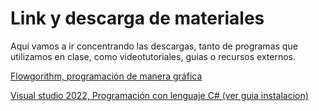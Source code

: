 # Link y descarga de materiales

Aqui vamos a ir concentrando las descargas, tanto de programas que utilizamos en clase, como videotutoriales, guias o recursos externos.

[Flowgorithm, programación de manera gráfica](http://www.flowgorithm.org/download/files/Flowgorithm-Setup.zip)

[Visual studio 2022, Programación con lenguaje C# (ver guia instalacion)](https://c2rsetup.officeapps.live.com/c2r/downloadVS.aspx?sku=community&channel=Release&version=VS2022&source=VSLandingPage&cid=2030:dd2df7ac66c84338bc63001130bae4fe)